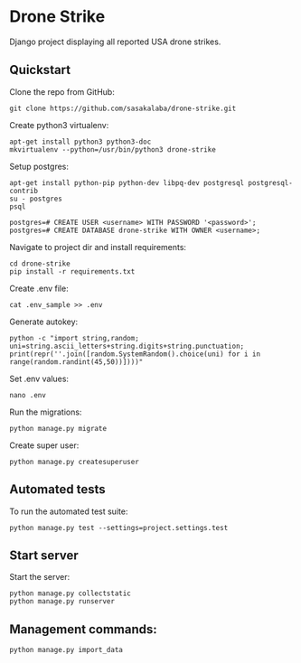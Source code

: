 # Drone Strike

Django project displaying all reported USA drone strikes.

## Quickstart

Clone the repo from GitHub:

    git clone https://github.com/sasakalaba/drone-strike.git

Create python3 virtualenv:

    apt-get install python3 python3-doc
    mkvirtualenv --python=/usr/bin/python3 drone-strike

Setup postgres:

    apt-get install python-pip python-dev libpq-dev postgresql postgresql-contrib
    su - postgres
    psql

    postgres=# CREATE USER <username> WITH PASSWORD '<password>';
    postgres=# CREATE DATABASE drone-strike WITH OWNER <username>;

Navigate to project dir and install requirements:

    cd drone-strike
    pip install -r requirements.txt

Create .env file:

    cat .env_sample >> .env

Generate autokey:

    python -c "import string,random; uni=string.ascii_letters+string.digits+string.punctuation; print(repr(''.join([random.SystemRandom().choice(uni) for i in range(random.randint(45,50))])))"

Set .env values:

    nano .env

Run the migrations:

    python manage.py migrate

Create super user:

    python manage.py createsuperuser


## Automated tests

To run the automated test suite:

    python manage.py test --settings=project.settings.test


## Start server

Start the server:

    python manage.py collectstatic
    python manage.py runserver


## Management commands:
    python manage.py import_data
